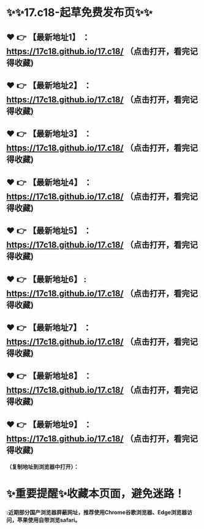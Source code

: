 
# :sparkles::sparkles:17.c18-起草免费发布页:sparkles::sparkles:

 :heart: :point_right: 【最新地址1】 ：https://17c18.github.io/17.c18/  （点击打开，看完记得收藏)
 ------
 :heart: :point_right: 【最新地址2】 ：https://17c18.github.io/17.c18/ （点击打开，看完记得收藏)
 ------
 :heart: :point_right: 【最新地址3】 ：https://17c18.github.io/17.c18/   （点击打开，看完记得收藏)
 ------
 :heart: :point_right: 【最新地址4】 ：https://17c18.github.io/17.c18/  （点击打开，看完记得收藏)
 ------
 :heart: :point_right: 【最新地址5】 ：https://17c18.github.io/17.c18/ （点击打开，看完记得收藏)
 ------
 :heart: :point_right: 【最新地址6】 : https://17c18.github.io/17.c18/  （点击打开，看完记得收藏)
 ------
 :heart: :point_right: 【最新地址7】 ：https://17c18.github.io/17.c18/  （点击打开，看完记得收藏)
 ------
 :heart: :point_right: 【最新地址8】 ：https://17c18.github.io/17.c18/    （点击打开，看完记得收藏)
 ------
 :heart: :point_right: 【最新地址9】 ：https://17c18.github.io/17.c18/   （点击打开，看完记得收藏)
  ------

  
#### （复制地址到浏览器中打开）：
# :sparkles:重要提醒:sparkles:收藏本页面，避免迷路！
#### :近期部分国产浏览器屏蔽网址，推荐使用Chrome谷歌浏览器、Edge浏览器访问，苹果使用自带浏览safari。
